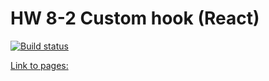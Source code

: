 # HW 8-2 Custom hook (React)

[![Build status](https://ci.appveyor.com/api/projects/status/lvohkohilam1w49k?svg=true)](https://ci.appveyor.com/project/Alexey57575/ra-hw8-2-client)

[Link to pages: ](https://alexgnutov.github.io/ra_hw8_2_client/)
